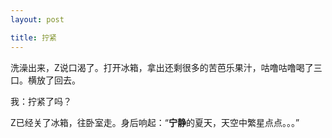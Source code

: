```yaml
---
layout: post

title: 拧紧
---
```


洗澡出来，Z说口渴了。打开冰箱，拿出还剩很多的苦芭乐果汁，咕噜咕噜喝了三口。横放了回去。

我：拧紧了吗？

Z已经关了冰箱，往卧室走。身后响起：“**宁静**的夏天，天空中繁星点点。。。”




